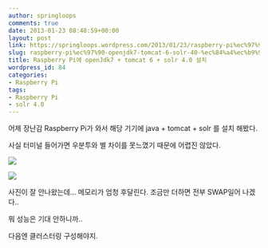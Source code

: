 ```yaml
---
author: springloops
comments: true
date: 2013-01-23 08:48:59+00:00
layout: post
link: https://springloops.wordpress.com/2013/01/23/raspberry-pi%ec%97%90-openjdk7-tomcat-6-solr-40-%ec%84%a4%ec%b9%98/
slug: raspberry-pi%ec%97%90-openjdk7-tomcat-6-solr-40-%ec%84%a4%ec%b9%98
title: Raspberry Pi에 openJdk7 + tomcat 6 + solr 4.0 설치
wordpress_id: 84
categories:
- Raspberry Pi
tags:
- Raspberry Pi
- solr 4.0
---
```


어제 장난감 Raspberry Pi가 와서 해당 기기에 java + tomcat + solr 를 설치 해봤다.

  


사실 터미널 들어가면 우분투와 별 차이를 못느꼈기 때문에 어렵진 않았다.

  


  


![](http://localhost/wordpress/wp-content/uploads/1/cfile27.uf.123C5F4850FFA3BF068876.jpg)

  


![](http://localhost/wordpress/wp-content/uploads/1/cfile10.uf.133C084850FFA3C007FA60.jpg)

  


  


사진이 잘 안나왔는데... 메모리가 엄청 후달린다. 조금만 더하면 전부 SWAP일어 나겠다..

뭐 성능은 기대 안하니까..

다음엔 클러스터링 구성해야지.

  

